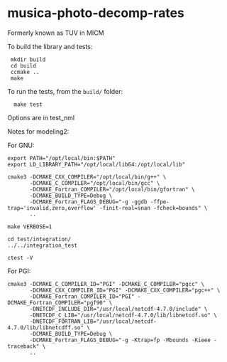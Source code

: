# musica-photo-decomp-rates
Formerly known as TUV in MICM


To build the library and tests:

```
 mkdir build
 cd build
 ccmake ..
 make
```

To run the tests, from the `build/` folder:

```
  make test
```

Options are in test_nml


Notes for modeling2:

For GNU:

```
export PATH="/opt/local/bin:$PATH"
export LD_LIBRARY_PATH="/opt/local/lib64:/opt/local/lib"

cmake3 -DCMAKE_CXX_COMPILER="/opt/local/bin/g++" \
       -DCMAKE_C_COMPILER="/opt/local/bin/gcc" \
       -DCMAKE_Fortran_COMPILER="/opt/local/bin/gfortran" \
       -DCMAKE_BUILD_TYPE=Debug \
       -DCMAKE_Fortran_FLAGS_DEBUG="-g -ggdb -ffpe-trap='invalid,zero,overflow' -finit-real=snan -fcheck=bounds" \
       ..

make VERBOSE=1

cd test/integration/
../../integration_test

ctest -V

```

For PGI:

```
cmake3 -DCMAKE_C_COMPILER_ID="PGI" -DCMAKE_C_COMPILER="pgcc" \
       -DCMAKE_CXX_COMPILER_ID="PGI" -DCMAKE_CXX_COMPILER="pgc++" \
       -DCMAKE_Fortran_COMPILER_ID="PGI" -DCMAKE_Fortran_COMPILER="pgf90" \
       -DNETCDF_INCLUDE_DIR="/usr/local/netcdf-4.7.0/include" \
       -DNETCDF_C_LIB="/usr/local/netcdf-4.7.0/lib/libnetcdf.so" \
       -DNETCDF_FORTRAN_LIB="/usr/local/netcdf-4.7.0/lib/libnetcdff.so" \
       -DCMAKE_BUILD_TYPE=Debug \
       -DCMAKE_Fortran_FLAGS_DEBUG="-g -Ktrap=fp -Mbounds -Kieee -traceback" \
       ..
```
